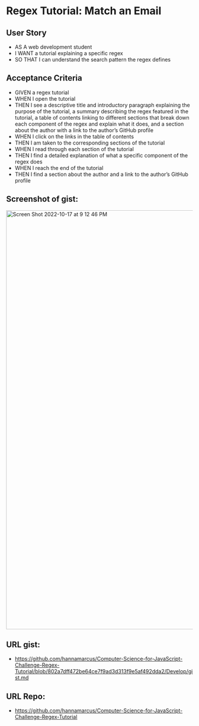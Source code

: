 # Regex Tutorial: Match an Email 

## User Story
* AS A web development student
* I WANT a tutorial explaining a specific regex
* SO THAT I can understand the search pattern the regex defines

## Acceptance Criteria
* GIVEN a regex tutorial
* WHEN I open the tutorial
* THEN I see a descriptive title and introductory paragraph explaining the purpose of the tutorial, a summary describing the regex featured in the tutorial, a table of contents linking to different sections that break down each component of the regex and explain what it does, and a section about the author with a link to the author’s GitHub profile
* WHEN I click on the links in the table of contents
* THEN I am taken to the corresponding sections of the tutorial
* WHEN I read through each section of the tutorial
* THEN I find a detailed explanation of what a specific component of the regex does
* WHEN I reach the end of the tutorial
* THEN I find a section about the author and a link to the author’s GitHub profile

## Screenshot of gist:
<img width="1132" alt="Screen Shot 2022-10-17 at 9 12 46 PM" src="https://user-images.githubusercontent.com/106893601/196333892-517d972d-e924-4904-8c2d-7881c5983de0.png">

## URL gist:
* https://github.com/hannamarcus/Computer-Science-for-JavaScript-Challenge-Regex-Tutorial/blob/802a7dff472be64ce7f9ad3d313f9e5af492dda2/Develop/gist.md

## URL Repo: 
* https://github.com/hannamarcus/Computer-Science-for-JavaScript-Challenge-Regex-Tutorial
